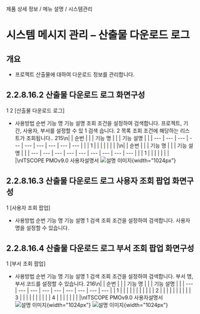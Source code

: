 <!--breadcrumb:제품 상세 정보 / 메뉴 설명 / 시스템관리--><span class="md-breadcrumb">제품 상세 정보 / 메뉴 설명 / 시스템관리</span>
# 시스템 메시지 관리 – 산출물 다운로드 로그
<!--5th-h2-toc-->
## 개요

- 프로젝트 산출물에 대하여 다운로드 정보를 관리합니다.
## 2.2.8.16.2 산출물 다운로드 로그 화면구성
1
2
[산출물 다운로드 로그]
- 사용방법
순번 기능 명 기능 설명
조회 조건을 설정하여 검색합니다. 프로젝트, 기간, 사용자, 부서를 설정할 수 있
1 검색
습니다.
2 목록 조회 조건에 해당하는 리스트가 조회됩니다..
215\n|  | 순번 |  |  | 기능 명 |  |  | 기능 설명 |  |
| --- | --- | --- | --- | --- | --- | --- | --- | --- |
|  | 1 |  |  |  |  |  |  |  |\n|  | 순번 |  |  | 기능 명 |  |  | 기능 설명 |  |
| --- | --- | --- | --- | --- | --- | --- | --- | --- |
|  | 1 |  |  |  |  |  |  |  |\nITSCOPE PMOv9.0 사용자설명서
![설명 이미지](/02_outputs/manual_images/2.2.8.16.2.png){width="1024px"}
## 2.2.8.16.3 산출물 다운로드 로그 사용자 조회 팝업 화면구성
1
[사용자 조회 팝업]
- 사용방법
순번 기능 명 기능 설명
1 검색 조회 조건을 설정하여 검색합니다. 사용자 명을 설정할 수 있습니다.
## 2.2.8.16.4 산출물 다운로드 로그 부서 조회 팝업 화면구성
1
[부서 조회 팝업]
- 사용방법
순번 기능 명 기능 설명
1 검색 조회 조건을 설정하여 검색합니다. 부서 명, 부서 코드를 설정할 수 있습니다.
216\n|  | 순번 |  |  | 기능 명 |  |  | 기능 설명 |  |
| --- | --- | --- | --- | --- | --- | --- | --- | --- |
| 1 |  |  |  |  |  |  |  |  |
|  | 2 |  |  |  |  |  |  |  |
|  | 3 |  |  |  |  |  |  |  |
|  | 4 |  |  |  |  |  |  |  |\nITSCOPE PMOv9.0 사용자설명서
![설명 이미지](/02_outputs/manual_images/2.2.8.16.4_(1).png){width="1024px"}
![설명 이미지](/02_outputs/manual_images/2.2.8.16.4_(2).png){width="1024px"}
